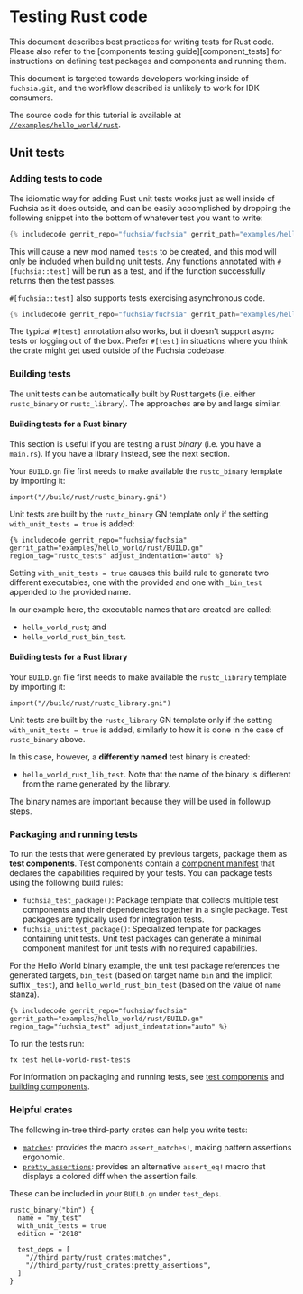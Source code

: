# Testing Rust code

This document describes best practices for writing tests for Rust code.
Please also refer to the [components testing guide][component_tests] for
instructions on defining test packages and components and running them.

This document is targeted towards developers working inside of `fuchsia.git`,
and the workflow described is unlikely to work for IDK consumers.

The source code for this tutorial is available at
[`//examples/hello_world/rust`][example-src].

## Unit tests

### Adding tests to code

The idiomatic way for adding Rust unit tests works just as well inside of
Fuchsia as it does outside, and can be easily accomplished by dropping the
following snippet into the bottom of whatever test you want to write:

```rust
{% includecode gerrit_repo="fuchsia/fuchsia" gerrit_path="examples/hello_world/rust/src/main.rs" region_tag="test_mod" adjust_indentation="auto" %}
```

This will cause a new mod named `tests` to be created, and this mod will only be
included when building unit tests. Any functions annotated with
`#[fuchsia::test]` will be run as a test, and if the function successfully
returns then the test passes.

`#[fuchsia::test]` also supports tests exercising asynchronous code.

```rust
{% includecode gerrit_repo="fuchsia/fuchsia" gerrit_path="examples/hello_world/rust/src/main.rs" region_tag="async_test" adjust_indentation="auto" %}
```

The typical `#[test]` annotation also works, but it doesn't support async tests
or logging out of the box. Prefer `#[test]` in situations where you think the
crate might get used outside of the Fuchsia codebase.

### Building tests

The unit tests can be automatically built by Rust targets (i.e. either
`rustc_binary` or `rustc_library`).  The approaches are by and large similar.

#### Building tests for a Rust binary

This section is useful if you are testing a rust *binary* (i.e. you have a
`main.rs`). If you have a library instead, see the next section.

Your `BUILD.gn` file first needs to make available the `rustc_binary` template
by importing it:

```gn
import("//build/rust/rustc_binary.gni")
```

Unit tests are built by the `rustc_binary` GN template only if the setting
`with_unit_tests = true` is added:

```gn
{% includecode gerrit_repo="fuchsia/fuchsia" gerrit_path="examples/hello_world/rust/BUILD.gn" region_tag="rustc_tests" adjust_indentation="auto" %}
```

Setting `with_unit_tests = true` causes this build rule to generate two
different executables, one with the provided and one with `_bin_test` appended
to the provided name.

In our example here, the executable names that are created are called:

* `hello_world_rust`; and
* `hello_world_rust_bin_test`.

#### Building tests for a Rust library

Your `BUILD.gn` file first needs to make available the `rustc_library` template
by importing it:

```gn
import("//build/rust/rustc_library.gni")
```

Unit tests are built by the `rustc_library` GN template only if the setting
`with_unit_tests = true` is added, similarly to how it is done in the case
of `rustc_binary` above.

In this case, however, a **differently named** test binary is created:

* `hello_world_rust_lib_test`.  Note that the name of the binary is different
  from the name generated by the library.

The binary names are important because they will be used in followup steps.

### Packaging and running tests

To run the tests that were generated by previous targets, package them as
**test components**. Test components contain a
[component manifest][glossary.component-manifest] that declares the capabilities
required by your tests. You can package tests using the following build rules:

*   `fuchsia_test_package()`: Package template that collects multiple test
    components and their dependencies together in a single package.
    Test packages are typically used for integration tests.
*   `fuchsia_unittest_package()`: Specialized template for packages containing
    unit tests. Unit test packages can generate a minimal component manifest for
    unit tests with no required capabilities.

For the Hello World binary example, the unit test package references the
generated targets, `bin_test` (based on target name `bin` and the implicit
suffix `_test`), and `hello_world_rust_bin_test` (based on the value of `name`
stanza).

```gn
{% includecode gerrit_repo="fuchsia/fuchsia" gerrit_path="examples/hello_world/rust/BUILD.gn" region_tag="fuchsia_test" adjust_indentation="auto" %}
```

To run the tests run:

```posix-terminal
fx test hello-world-rust-tests
```

For information on packaging and running tests, see
[test components][component-tests] and [building components][build-tests].

### Helpful crates

The following in-tree third-party crates can help you write tests:

* [`matches`]: provides the macro `assert_matches!`, making pattern assertions ergonomic.
* [`pretty_assertions`]: provides an alternative `assert_eq!` macro that displays a colored diff
  when the assertion fails.

These can be included in your `BUILD.gn` under `test_deps`.

```gn
rustc_binary("bin") {
  name = "my_test"
  with_unit_tests = true
  edition = "2018"

  test_deps = [
    "//third_party/rust_crates:matches",
    "//third_party/rust_crates:pretty_assertions",
  ]
}
```
[build-tests]:/docs/development/components/build.md#test-packages
[component-tests]:/docs/development/testing/components/test_component.md
[example-src]: /examples/hello_world/rust
[glossary.component-manifest]: /docs/glossary/README.md#component-manifest
[`matches`]: https://fuchsia-docs.firebaseapp.com/rust/matches/index.html
[`pretty_assertions`]: https://fuchsia-docs.firebaseapp.com/rust/pretty_assertions/index.html
